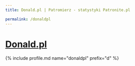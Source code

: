 ```yaml
---
title: Donald.pl | Patromierz - statystyki Patronite.pl

permalink: /donaldpl
---
```


# [Donald.pl](https://patronite.pl/donaldpl)

{% include profile.md name="donaldpl" prefix="d" %}
